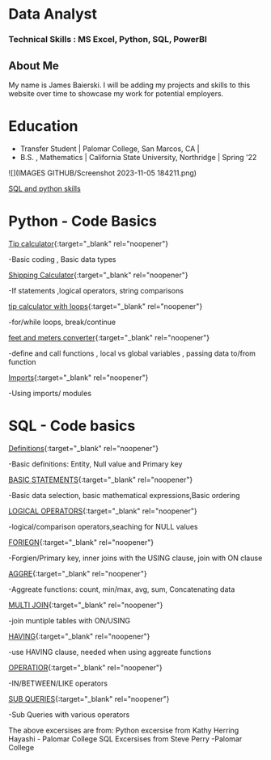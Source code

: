 # Data Analyst

### Technical Skills : MS Excel, Python, SQL, PowerBI

## About Me

My name is James Baierski. I will be adding my projects and skills to this website over time to showcase my work for potential employers.

# Education
- Transfer Student | Palomar College, San Marcos, CA |
- B.S. , Mathematics | California State University, Northridge | Spring '22

![](IMAGES GITHUB/Screenshot 2023-11-05 184211.png)

[SQL and python skills](https://github.com/JamesBaierski/JB/blob/main/Skills.md)
 
# Python - Code Basics 
[Tip calculator](https://github.com/JamesBaierski/Portfolio/blob/main/PYTHON%20BASICS/annotated-Baierski_assign1.py.pdf){:target="_blank" rel="noopener"}

-Basic coding , Basic data types

[Shipping Calculator](https://github.com/JamesBaierski/Portfolio/blob/main/PYTHON%20BASICS/annotated-Baierski_assign2.py.pdf){:target="_blank" rel="noopener"}

-If statements ,logical operators, string comparisons 

[tip calculator with loops](https://github.com/JamesBaierski/Portfolio/blob/main/PYTHON%20BASICS/annotated-Baierski_assign3.py.pdf){:target="_blank" rel="noopener"}

-for/while loops, break/continue

[feet and meters converter](https://github.com/JamesBaierski/Portfolio/blob/main/PYTHON%20BASICS/annotated-Baierski_assign4.py.pdf){:target="_blank" rel="noopener"}

-define and call functions , local vs global variables , passing data to/from function

[Imports](https://github.com/JamesBaierski/Portfolio/blob/main/PYTHON%20BASICS/annotated-Baierski_assign5.py.pdf){:target="_blank" rel="noopener"}

-Using imports/ modules

# SQL - Code basics
[Definitions](https://github.com/JamesBaierski/Portfolio/blob/main/SQL%20BASICS/SQL%20assign%201%20.pdf){:target="_blank" rel="noopener"}

 -Basic definitions: Entity, Null value and Primary key

[BASIC STATEMENTS](https://github.com/JamesBaierski/Portfolio/blob/main/SQL%20BASICS/SQL%20assign%202.pdf){:target="_blank" rel="noopener"}

-Basic data selection, basic mathematical expressions,Basic ordering

[LOGICAL OPERATORS](https://github.com/JamesBaierski/Portfolio/blob/main/SQL%20BASICS/SQL%20assign%203.pdf){:target="_blank" rel="noopener"}

-logical/comparison operators,seaching for NULL values

[FORIEGN](https://github.com/JamesBaierski/Portfolio/blob/main/SQL%20BASICS/SQL%20assign%204.pdf){:target="_blank" rel="noopener"}

-Forgien/Primary key, inner joins with the USING clause, join with ON clause

[AGGRE](https://github.com/JamesBaierski/Portfolio/blob/main/SQL%20BASICS/SQL%20assign%205.pdf){:target="_blank" rel="noopener"}

-Aggreate functions: count, min/max, avg, sum, Concatenating data

[MULTI JOIN](https://github.com/JamesBaierski/Portfolio/blob/main/SQL%20BASICS/SQL%20assign%206.pdf){:target="_blank" rel="noopener"}

-join muntiple tables with ON/USING

[HAVING](https://github.com/JamesBaierski/Portfolio/blob/main/SQL%20BASICS/SQL%20assign%207.pdf){:target="_blank" rel="noopener"}

-use HAVING clause, needed when using aggreate functions 

[OPERATIOR](https://github.com/JamesBaierski/Portfolio/blob/main/SQL%20BASICS/SQL%20assign%208.pdf){:target="_blank" rel="noopener"}

-IN/BETWEEN/LIKE operators  

[SUB QUERIES](https://github.com/JamesBaierski/Portfolio/blob/main/SQL%20BASICS/SQL%20assign%209.pdf){:target="_blank" rel="noopener"}

-Sub Queries with various operators 


The above excersises are from:
Python excersise from Kathy Herring Hayashi - Palomar College
SQL Excersises from Steve Perry -Palomar College

